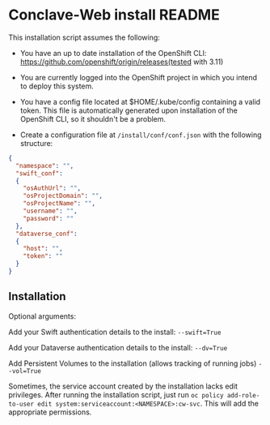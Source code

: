 # Conclave-Web install README

This installation script assumes the following:

* You have an up to date installation of the OpenShift CLI:  https://github.com/openshift/origin/releases(tested with 3.11)

* You are currently logged into the OpenShift project in which you intend to deploy this system.

* You have a config file located at $HOME/.kube/config containing a valid token. 
This file is automatically generated upon installation of the OpenShift CLI, 
so it shouldn't be a problem.

* Create a configuration file at `/install/conf/conf.json` with the following structure:
```json
{
  "namespace": "",
  "swift_conf":
  {
    "osAuthUrl": "",
    "osProjectDomain": "",
    "osProjectName": "",
    "username": "",
    "password": ""
  },
  "dataverse_conf":
  {
    "host": "",
    "token": ""
  }
}
```

## Installation

Optional arguments:

Add your Swift authentication details to the install:
`--swift=True`

Add your Dataverse authentication details to the install:
`--dv=True`

Add Persistent Volumes to the installation (allows tracking of running jobs)
`--vol=True`

Sometimes, the service account created by the installation lacks edit privileges. After running the installation script,
just run `oc policy add-role-to-user edit system:serviceaccount:<NAMESPACE>:cw-svc`.
 This will add the appropriate permissions.